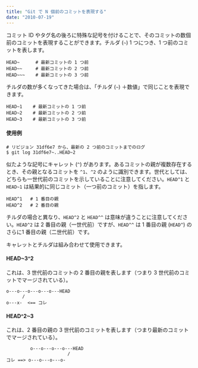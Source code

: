 ```yaml
---
title: "Git で N 個前のコミットを表現する"
date: "2010-07-19"
---
```


コミット ID やタグ名の後ろに特殊な記号を付けることで、そのコミットの数個前のコミットを表現することができます。チルダ (`~`)  1 つにつき、1 つ前のコミットを表します。

```
HEAD~      # 最新コミットの 1 つ前
HEAD~~     # 最新コミットの 2 つ前
HEAD~~~    # 最新コミットの 3 つ前
```

チルダの数が多くなってきた場合は、「チルダ (`~`) ＋数値」で同じことを表現できます。

```
HEAD~1    # 最新コミットの 1 つ前
HEAD~2    # 最新コミットの 2 つ前
HEAD~3    # 最新コミットの 3 つ前
```

#### 使用例

```
# リビジョン 31df6e7 から、最新の 2 つ前のコミットまでのログ
$ git log 31df6e7~..HEAD~2
```

似たような記号にキャレット (`^`) があります。あるコミットの親が複数存在するとき、その親となるコミットを `^1`、`^2` のように識別できます。世代としては、どちらも一世代前のコミットを示していることに注意してください。`HEAD^1` と `HEAD~1` は結果的に同じコミット（一つ前のコミット）を指します。

```
HEAD^1   # 1 番目の親
HEAD^2   # 2 番目の親
```

チルダの場合と異なり、`HEAD^2` と `HEAD^^` は意味が違うことに注意してください。`HEAD^2` は 2 番目の親（一世代前）ですが、`HEAD^^` は 1 番目の親 (`HEAD^`) のさらに1 番目の親（二世代前）です。

キャレットとチルダは組み合わせて使用できます。

#### HEAD~3^2

これは、3 世代前のコミットの 2 番目の親を表します（つまり 3 世代前のコミットでマージされている）。

```
o---o---o---o---o---HEAD
      /
o---x-  <== コレ
```

#### HEAD^2~3

これは、2 番目の親の 3 世代前のコミットを表します（つまり最新のコミットでマージされている）。

```
         o---o---o---o---HEAD
                       /
コレ ==> o---o---o---o-
```

